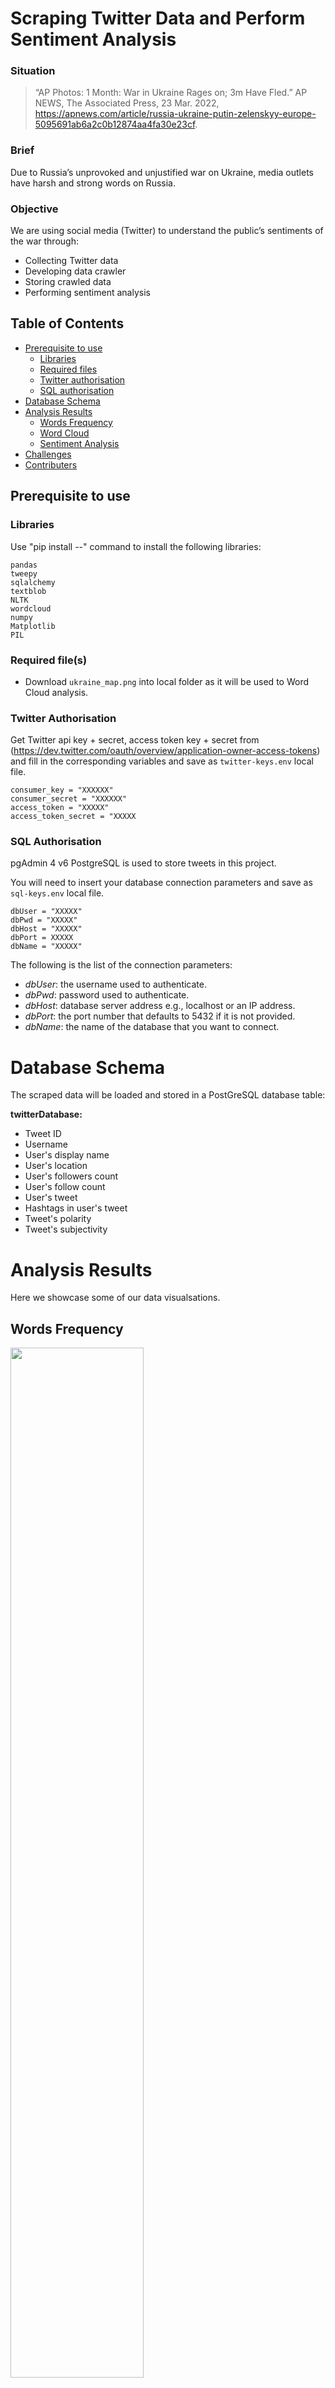 # Scraping Twitter Data and Perform Sentiment Analysis
### Situation
> “AP Photos: 1 Month: War in Ukraine Rages on; 3m Have Fled.” AP NEWS, The Associated Press, 23 Mar. 2022, https://apnews.com/article/russia-ukraine-putin-zelenskyy-europe-5095691ab6a2c0b12874aa4fa30e23cf. 

### Brief
Due to Russia’s unprovoked and unjustified war on Ukraine, media outlets have harsh and strong words on Russia. 

### Objective
We are using social media (Twitter) to understand the public’s sentiments of the war through: 
- Collecting Twitter data
- Developing data crawler
- Storing crawled data
- Performing sentiment analysis

## Table of Contents
- [Prerequisite to use](#prerequisite-to-use)
  - [Libraries](#libraries)
  - [Required files](#required-files)
  - [Twitter authorisation](#twitter-authorisation)
  - [SQL authorisation](#sql-authorisation)
- [Database Schema](#database-schema)
- [Analysis Results](#analysis-results)
  - [Words Frequency](#words-frequency)
  - [Word Cloud](#word-cloud)
  - [Sentiment Analysis](#sentiment-analysis)
- [Challenges](#challenges)
- [Contributers](#contributers)

## Prerequisite to use
### Libraries
Use "pip install --" command to install the following libraries:

```
pandas
tweepy
sqlalchemy
textblob
NLTK
wordcloud
numpy
Matplotlib
PIL
```
### Required file(s)
- Download `ukraine_map.png` into local folder as it will be used to Word Cloud analysis.
### Twitter Authorisation
Get Twitter api key + secret, access token key + secret from (https://dev.twitter.com/oauth/overview/application-owner-access-tokens) and fill in the corresponding variables and save as `twitter-keys.env` local file.
```
consumer_key = "XXXXXX"
consumer_secret = "XXXXXX"
access_token = "XXXXX"
access_token_secret = "XXXXX
```
### SQL Authorisation
pgAdmin 4 v6 PostgreSQL is used to store tweets in this project.

You will need to insert your database connection parameters and save as `sql-keys.env` local file.

```
dbUser = "XXXXX"
dbPwd = "XXXXX" 
dbHost = "XXXXX"
dbPort = XXXXX
dbName = "XXXXX"
```
The following is the list of the connection parameters:
- *dbUser*: the username used to authenticate.
- *dbPwd*: password used to authenticate.
- *dbHost*: database server address e.g., localhost or an IP address.
- *dbPort*: the port number that defaults to 5432 if it is not provided.
- *dbName*: the name of the database that you want to connect.

# Database Schema
The scraped data will be loaded and stored in a PostGreSQL database table:

**twitterDatabase:**
- Tweet ID
- Username
- User's display name
- User's location
- User's followers count
- User's follow count
- User's tweet
- Hashtags in user's tweet
- Tweet's polarity
- Tweet's subjectivity

# Analysis Results
Here we showcase some of our data visualsations.

## Words Frequency
<img src="https://user-images.githubusercontent.com/102339940/161910738-447b9973-e1bd-445d-a307-fdd644ba69b4.png" width=65% height=65%>

## Word Cloud
![MicrosoftTeams-image](https://user-images.githubusercontent.com/102339940/161911640-06346350-39b0-4400-8626-0e0024b14368.png)

## Sentiment Analysis
<img src="https://user-images.githubusercontent.com/102339940/161911805-55c0dfc7-bc89-4c29-8bb5-f41096450395.png" width=35% height=35%>

# Challenges

### Sentiment Analysis is difficult

- **False Negative Data** - The tweet below is a **positive statement** but polarity shows negative.
```
Tweet ID:1508339978610393089
Username:GPCinEnglish
Display Name:Garry Patrick Cooke
Location:
Follower Count:83
Following Count:598
Tweet Text:A wartime leader who orders the unjustifiable destruction of homes and hospitals, shops and schools, factories and libraries, etc., commits war crimes.  Therefore, such a leader is a war criminal.  #StandWithUkraine
Hashtags Used:['StandWithUkraine']
Polarity:-0.2
Subjectivity:0.53
```

- **Inaccuracy** - Below is another tweet that has **strong** comment but polarity and subjectivity is calculated as ZERO.
```
Tweet ID:1508334256107438083 
Username:J_arnd_75 
Display Name:_J.nex 🇺🇦💪 
Location: 
Follower Count:9 
Following Count:116 
Tweet Text:Invaders must die! #StopRussia #StopRussianAgression https://t.co/6kaj4GA9Kh 
Hashtags Used:['StopRussia', 'StopRussianAgression'] 
Polarity:0.0 
Subjectivity:0.0
```
### Limitations
  -  Twitter API not able to pull data that are more than 7 days
  -  Analysis and charts can varies widely due to the dynamic data

# Contributers
Hello World!

- [Angela](https://www.linkedin.com/in/angela-p-171b30136/)
- [Brandon](https://www.linkedin.com/in/jinheng-lim/)
- [Mavis](https://www.linkedin.com/in/mavis-luo-3a5b76192/)
- [Soon Chye](https://www.linkedin.com/in/lim-soonchye/)
